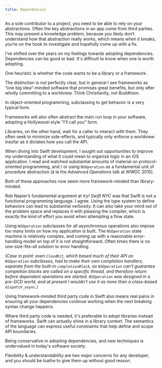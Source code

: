 ```yaml
---
title: Dependencies
---
```


As a sole contributor to a project, you need to be able to rely on your abstractions. Often the key abstractions in an app come from third parties. This may present a knowledge problem, because you likely don’t understand how that abstraction really works, which means when it breaks, you’re on the hook to investigate and hopefully come up with a fix.

I’ve shifted over the years on my feelings towards adopting dependencies. Dependencies can be good or bad. It's difficult to know when one is worth adopting.

One heuristic is whether the code wants to be a library or a framework.

The distinction is not perfectly clear, but in general I see frameworks as “one big idea”-minded software that promises great benefits, but only after wholly committing to a worldview. Think Christianity, not Buddhism.

In object-oriented programming, subclassing to get behavior is a very typical form. 

Frameworks will also often abstract the main run loop in your software, adopting a Hollywood-style "I'll call you" form.

Libraries, on the other hand, wait for a caller to interact with them. They often seek to minimize side-effects, and typically only enforce a worldview insofar as it dictates how you call the API.

When diving into Swift development, I sought out opportunities to improve my understanding of what it could mean to organize logic in an iOS application. I read and watched substantial amounts of material on protocol-oriented programming, and / or using `NSOperation` as a fundamental unit of procedure abstraction (à la the *Advanced Operations* talk at WWDC 2015).

Both of these approaches now seem more framework-minded than library-minded.

Rob Napier’s fundamental argument at *try! Swift NYC* was that Swift is not a functional programming language. I agree. Using the type system to define behaviors can lead to substantial verbosity. It can also take your mind out of the problem space and replaces it with pleasing the compiler, which is exactly the kind of effort you avoid when attempting a flow state.

Using `NSOperation` subclasses for all asynchronous operations also impose too many limits on how my application is built. The `NSOperation` state machine is relatively complex, and coming up with a reasonable error-handling model on top of it is not straightforward. Often times there is no one-size-fits-all solution to error handling.

*(Case in point: even `CloudKit`, which based much of their API on `NSOperation` subclasses, had to make their own completion handlers, separate from the built-in `completionBlock`, as `NSOperation` can't guarantee completion blocks are called on a specific thread, and therefore return before dependent operations are started. `NSOperation` was designed in a pre-GCD world, and at present I wouldn't use it as more than a class-based `dispatch_async`.)*

Using framework-minded third party code in Swift also means real pains in ensuring all your dependencies continue working when the next breaking syntax change happens.

Where third party code is needed, it's preferable to adopt libraries instead of frameworks. Swift can actually shine in a library context: The semantics of the language can express useful constraints that help define and scope API boundaries.

Being conservative in adopting dependencies, and new techniques is undervalued in today's software society.

Flexibility & understandability are two major concerns for any developer, and you should be loathe to give them up without good reason.
